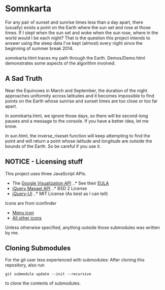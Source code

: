 # Somnkarta

For any pair of sunset and sunrise times less than a day apart, there (usually)
exists a point on the Earth where the sun set and rose at those times.
If I slept when the sun set and woke when the sun rose, where in the
world would I be each night? That is the question this project intends
to answer using the sleep data I've kept (almost) every night since the
beginning of summer break 2014.

somnkarta.html traces my path through the Earth.
Demos/Demo.html demonstrates some aspects of the algorithm involved.

## A Sad Truth

Near the Equinoxes in March and September, the duration of the night approaches
uniformity across latitudes and it becomes impossible to find points
on the Earth whose sunrise and sunset times are too close or too far apart.

In somnkarta.html, we ignore those days, so there will be second-long pauses
and a message to the console. If you have a better idea, let me know.

In sun.html, the inverse_riseset function will keep attempting to find the
point and will return a point whose latitude and longitude are outside
the bounds of the Earth. So be careful if you use it.

## NOTICE - Licensing stuff
This project uses three JavaScript APIs.
* The [Google Visualization API](https://developers.google.com/chart/interactive/docs/reference)
..* See their [EULA](https://developers.google.com/terms/) 
* [jQuery Mapael API](https://github.com/neveldo/jQuery-Mapael)
..* BSD 2 License 
* [jQuery-UI](https://github.com/jquery/jquery-ui)
..* MIT License (As best as I can tell)

Icons are from iconfinder
* [Menu icon](https://www.iconfinder.com/icons/216511/menu_icon#size=128)
* [All other icons](https://www.iconfinder.com/Sakagami)

Unless otherwise specified, anything outside those submodules was written by me.

## Cloning Submodules
For the git user less experienced with submodules: 
After cloning this repository, also run 

```git submodule update --init --recursive```

to clone the contents of submodules.
